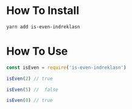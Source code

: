 
# How To Install

```sh
yarn add is-even-indreklasn
```

# How To Use

```js
const isEven = require('is-even-indreklasn')

isEven(2) // true

isEven(5) //  false

isEven(0) // true
```
